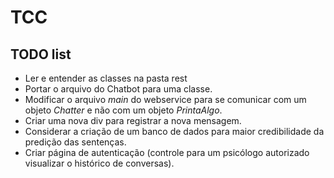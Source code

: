 # TCC

## TODO list

- Ler e entender as classes na pasta rest
- Portar o arquivo do Chatbot para uma classe.
- Modificar o arquivo *main* do webservice para  se comunicar com um objeto *Chatter* e não com um objeto *PrintaAlgo*.
- Criar uma nova div para registrar a nova mensagem.
- Considerar a criação de um banco de dados para maior credibilidade da predição das sentenças.
- Criar página de autenticação (controle para um psicólogo autorizado visualizar o histórico de conversas).